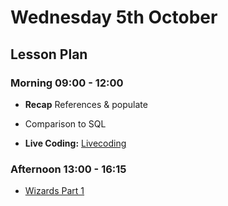 # Wednesday 5th October

## Lesson Plan

### Morning 09:00 - 12:00

+ **Recap** References & populate 
+ Comparison to SQL

+ **Live Coding:** [Livecoding](https://github.com/FbW-WD21-E11/livecoding-references-orders)

### Afternoon 13:00 - 16:15

+ [Wizards Part 1](https://github.com/DigitalCareerInstitute/BE-Db-Wizards)

